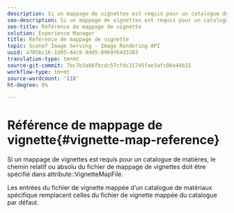 ```yaml
---
description: Si un mappage de vignettes est requis pour un catalogue de matières, le chemin relatif ou absolu du fichier de mappage de vignettes doit être spécifié dans l’attribut VignetteMapFile.
seo-description: Si un mappage de vignettes est requis pour un catalogue de matières, le chemin relatif ou absolu du fichier de mappage de vignettes doit être spécifié dans l’attribut VignetteMapFile.
seo-title: Référence de mappage de vignette
solution: Experience Manager
title: Référence de mappage de vignette
topic: Scene7 Image Serving - Image Rendering API
uuid: a7056c16-1d05-44c8-9dd5-8969f64d3383
translation-type: tm+mt
source-git-commit: 7bc7b3a86fbcdc57cfdc31745fae3afc06e44b15
workflow-type: tm+mt
source-wordcount: '110'
ht-degree: 0%

---
```



# Référence de mappage de vignette{#vignette-map-reference}

Si un mappage de vignettes est requis pour un catalogue de matières, le chemin relatif ou absolu du fichier de mappage de vignettes doit être spécifié dans attribute::VignetteMapFile.

Les entrées du fichier de vignette mappée d’un catalogue de matériaux spécifique remplacent celles du fichier de vignette mappée du catalogue par défaut.
